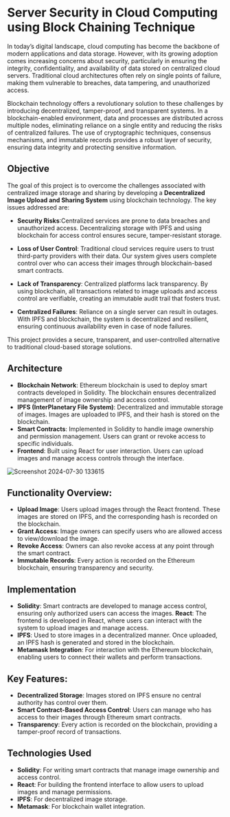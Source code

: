 # Server Security in Cloud Computing using Block Chaining Technique 
In today’s digital landscape, cloud computing has become the backbone of modern applications and data storage. However, with its growing adoption comes increasing concerns about security, particularly in ensuring the integrity, confidentiality, and availability of data stored on centralized cloud servers. Traditional cloud architectures often rely on single points of failure, making them vulnerable to breaches, data tampering, and unauthorized access.

Blockchain technology offers a revolutionary solution to these challenges by introducing decentralized, tamper-proof, and transparent systems. In a blockchain-enabled environment, data and processes are distributed across multiple nodes, eliminating reliance on a single entity and reducing the risks of centralized failures. The use of cryptographic techniques, consensus mechanisms, and immutable records provides a robust layer of security, ensuring data integrity and protecting sensitive information.

## Objective
The goal of this project is to overcome the challenges associated with centralized image storage and sharing by developing a **Decentralized Image Upload and Sharing System** using blockchain technology. The key issues addressed are:

- **Security Risks**:Centralized services are prone to data breaches and unauthorized access. Decentralizing storage with IPFS and using blockchain for access control ensures secure, tamper-resistant storage.

+ **Loss of User Control**: Traditional cloud services require users to trust third-party providers with their data. Our system gives users complete control over who can access their images through blockchain-based smart contracts.

- **Lack of Transparency**: Centralized platforms lack transparency. By using blockchain, all transactions related to image uploads and access control are verifiable, creating an immutable audit trail that fosters trust.

+ **Centralized Failures**: Reliance on a single server can result in outages. With IPFS and blockchain, the system is decentralized and resilient, ensuring continuous availability even in case of node failures.

This project provides a secure, transparent, and user-controlled alternative to traditional cloud-based storage solutions.

## Architecture
- **Blockchain Network**: Ethereum blockchain is used to deploy smart contracts developed in Solidity. The blockchain ensures decentralized management of image ownership and access control.
- **IPFS (InterPlanetary File System)**: Decentralized and immutable storage of images. Images are uploaded to IPFS, and their hash is stored on the blockchain.
- **Smart Contracts**: Implemented in Solidity to handle image ownership and permission management. Users can grant or revoke access to specific individuals.
- **Frontend**: Built using React for user interaction. Users can upload images and manage access controls through the interface.

![Screenshot 2024-07-30 133615](https://github.com/user-attachments/assets/38e60f65-95cd-4740-afb9-85798f28b36d)

## Functionality Overview:
- **Upload Image**: Users upload images through the React frontend. These images are stored on IPFS, and the corresponding hash is recorded on the blockchain.
- **Grant Access**: Image owners can specify users who are allowed access to view/download the image.
- **Revoke Access**: Owners can also revoke access at any point through the smart contract.
- **Immutable Records**: Every action is recorded on the Ethereum blockchain, ensuring transparency and security.

## Implementation
- **Solidity**: Smart contracts are developed to manage access control, ensuring only authorized users can access the images.
 **React**: The frontend is developed in React, where users can interact with the system to upload images and manage access.
- **IPFS**: Used to store images in a decentralized manner. Once uploaded, an IPFS hash is generated and stored in the blockchain.
- **Metamask Integration**: For interaction with the Ethereum blockchain, enabling users to connect their wallets and perform transactions.

## Key Features:
- **Decentralized Storage**: Images stored on IPFS ensure no central authority has control over them.
- **Smart Contract-Based Access Control**: Users can manage who has access to their images through Ethereum smart contracts.
- **Transparency**: Every action is recorded on the blockchain, providing a tamper-proof record of transactions.


## Technologies Used
- **Solidity**: For writing smart contracts that manage image ownership and access control.
- **React**: For building the frontend interface to allow users to upload images and manage permissions.
- **IPFS**: For decentralized image storage.
- **Metamask**: For blockchain wallet integration.



